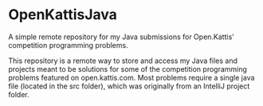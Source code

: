 # OpenKattisJava
A simple remote repository for my Java submissions for Open.Kattis' competition programming problems.

This repository is a remote way to store and access my Java files and projects meant to be solutions for some of the competition programming
problems featured on open.kattis.com. Most problems require a single java file (located in the src folder), which was originally from an IntelliJ project folder.

